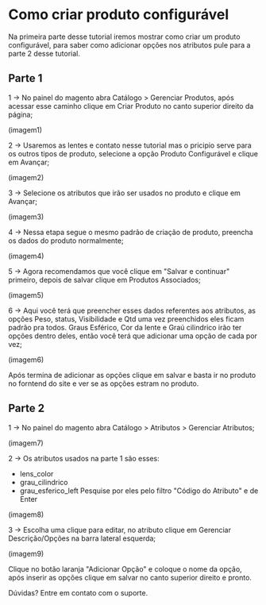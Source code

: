 # Como criar produto configurável

Na primeira parte desse tutorial iremos mostrar como criar um produto configurável, para saber como adicionar opções nos atributos pule para a parte 2 desse tutorial.

## Parte 1

1 -> No painel do magento abra Catálogo > Gerenciar Produtos, após acessar esse caminho clique em Criar Produto no canto superior direito da página;

(imagem1)

2 -> Usaremos as lentes e contato nesse tutorial mas o pricipio serve para os outros tipos de produto, selecione a opção Produto Configurável e clique em Avançar;

(imagem2)

3 -> Selecione os atributos que irão ser usados no produto e clique em Avançar;

(imagem3)

4 -> Nessa etapa segue o mesmo padrão de criação de produto, preencha os dados do produto normalmente;

(imagem4)

5 -> Agora recomendamos que você clique em "Salvar e continuar" primeiro, depois de salvar clique em Produtos Associados;

(imagem5)

6 -> Aqui você terá que preencher esses dados referentes aos atributos, as opções Peso, status, Visibilidade e Qtd uma vez preenchidos eles ficam padrão pra todos. Graus Esférico, Cor da lente e Graú cilindrico irão ter opções dentro deles, então você terá que adicionar uma opção de cada por vez;

(imagem6)

Após termina de adicionar as opções clique em salvar e basta ir no produto no forntend do site e ver se as opções estram no produto.

## Parte 2

1 -> No painel do magento abra Catálogo > Atributos > Gerenciar Atributos;

(imagem7)

2 -> Os atributos usados na parte 1 são esses:
* lens_color
* grau_cilindrico
* grau_esferico_left
Pesquise por eles pelo filtro "Código do Atributo" e de Enter

(imagem8)

3 -> Escolha uma clique para editar, no atributo clique em Gerenciar Descrição/Opções na barra lateral esquerda;

(imagem9)

Clique no botão laranja "Adicionar Opção" e coloque o nome da opção, após inserir as opções clique em salvar no canto superior direito e pronto.

Dúvidas? Entre em contato com o suporte.